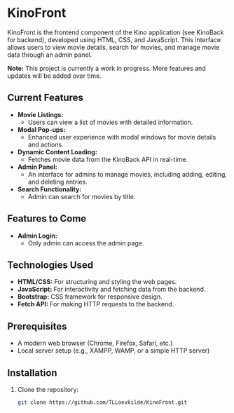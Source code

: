 # KinoFront

KinoFront is the frontend component of the Kino application (see KinoBack for backend), developed using HTML, CSS, and JavaScript. This interface allows users to view movie details, search for movies, and manage movie data through an admin panel.


**Note:** This project is currently a work in progress. More features and updates will be added over time.

## Current Features
- **Movie Listings:** 
  - Users can view a list of movies with detailed information.
- **Modal Pop-ups:** 
  - Enhanced user experience with modal windows for movie details and actions.
- **Dynamic Content Loading:** 
  - Fetches movie data from the KinoBack API in real-time.
- **Admin Panel:** 
  - An interface for admins to manage movies, including adding, editing, and deleting entries.
- **Search Functionality:** 
  - Admin can search for movies by title.


## Features to Come
- **Admin Login:** 
  - Only admin can access the admin page.

## Technologies Used
- **HTML/CSS:** For structuring and styling the web pages.
- **JavaScript:** For interactivity and fetching data from the backend.
- **Bootstrap:** CSS framework for responsive design.
- **Fetch API:** For making HTTP requests to the backend.

## Prerequisites
- A modern web browser (Chrome, Firefox, Safari, etc.)
- Local server setup (e.g., XAMPP, WAMP, or a simple HTTP server)

## Installation
1. Clone the repository:
   ```bash
   git clone https://github.com/TLLoevkilde/KinoFront.git
